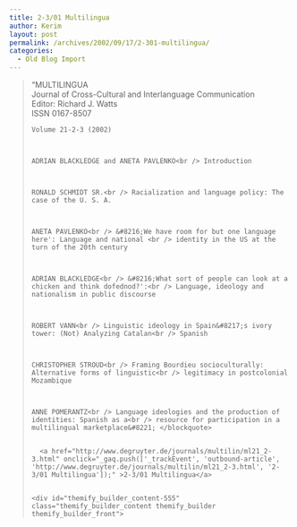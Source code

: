 ```yaml
---
title: 2-3/01 Multilingua
author: Kerim
layout: post
permalink: /archives/2002/09/17/2-301-multilingua/
categories:
  - Old Blog Import
---
```


>   &#8220;MULTILINGUA<br /> Journal of Cross-Cultural and Interlanguage Communication<br /> Editor: Richard J. Watts<br /> ISSN 0167-8507 
>   
>   
>     Volume 21-2-3 (2002)
>   
>   
>   
>     ADRIAN BLACKLEDGE and ANETA PAVLENKO<br /> Introduction
>   
>   
>   
>     RONALD SCHMIDT SR.<br /> Racialization and language policy: The case of the U. S. A.
>   
>   
>   
>     ANETA PAVLENKO<br /> &#8216;We have room for but one language here': Language and national <br /> identity in the US at the turn of the 20th century
>   
>   
>   
>     ADRIAN BLACKLEDGE<br /> &#8216;What sort of people can look at a chicken and think dofednod?':<br /> Language, ideology and nationalism in public discourse
>   
>   
>   
>     ROBERT VANN<br /> Linguistic ideology in Spain&#8217;s ivory tower: (Not) Analyzing Catalan<br /> Spanish
>   
>   
>   
>     CHRISTOPHER STROUD<br /> Framing Bourdieu socioculturally: Alternative forms of linguistic<br /> legitimacy in postcolonial Mozambique
>   
>   
>   
>     ANNE POMERANTZ<br /> Language ideologies and the production of identities: Spanish as a<br /> resource for participation in a multilingual marketplace&#8221; </blockquote> 
>     
>     
>       <a href="http://www.degruyter.de/journals/multilin/ml21_2-3.html" onclick="_gaq.push(['_trackEvent', 'outbound-article', 'http://www.degruyter.de/journals/multilin/ml21_2-3.html', '2-3/01 Multilingua']);" >2-3/01 Multilingua</a>
>     
>     
>     <div id="themify_builder_content-555" class="themify_builder_content themify_builder themify_builder_front">
>
>     
>     
>    